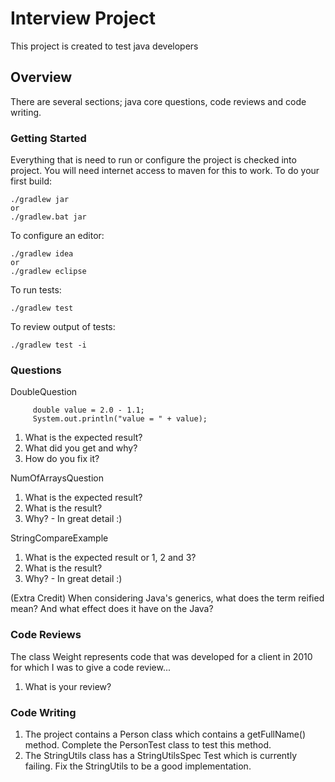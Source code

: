 # Interview Project
This project is created to test java developers

## Overview
There are several sections; java core questions, code reviews and code writing.

### Getting Started
Everything that is need to run or configure the project is checked into project.  You will need internet access to maven for this to work.
To do your first build:

    ./gradlew jar
    or
    ./gradlew.bat jar

To configure an editor:

    ./gradlew idea
    or
    ./gradlew eclipse

To run tests:

    ./gradlew test

To review output of tests:

    ./gradlew test -i

### Questions
DoubleQuestion

         double value = 2.0 - 1.1;
         System.out.println("value = " + value);

1. What is the expected result?
2. What did you get and why?
3. How do you fix it?

NumOfArraysQuestion

1. What is the expected result?
2. What is the result?
3. Why?  - In great detail :)

StringCompareExample

1. What is the expected result or 1, 2 and 3?
2. What is the result?
3. Why?  - In great detail :)

(Extra Credit)
When considering Java's generics, what does the term reified mean?  And what effect does it have on the Java?

### Code Reviews
The class Weight represents code that was developed for a client in 2010 for which I was to give a code review...

1. What is your review?

### Code Writing
1. The project contains a Person class which contains a getFullName() method.  Complete the PersonTest class to test this method.
2. The StringUtils class has a StringUtilsSpec Test which is currently failing.  Fix the StringUtils to be a good implementation.
